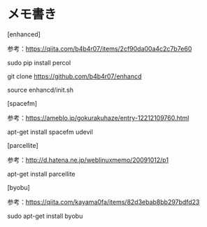 # メモ書き

[enhanced]

 参考：https://qiita.com/b4b4r07/items/2cf90da00a4c2c7b7e60

 sudo pip install percol

 git clone https://github.com/b4b4r07/enhancd

 source enhancd/init.sh

[spacefm]

 参考：https://ameblo.jp/gokurakuhaze/entry-12212109760.html

 apt-get install spacefm udevil

[parcellite]

 参考：http://d.hatena.ne.jp/weblinuxmemo/20091012/p1

 apt-get install parcellite

[byobu]

 参考：https://qiita.com/kayama0fa/items/82d3ebab8bb297bdfd23

 sudo apt-get install byobu

